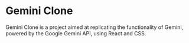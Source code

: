 # Gemini Clone

Gemini Clone is a project aimed at replicating the functionality of Gemini, powered by the Google Gemini API, using React and CSS.
